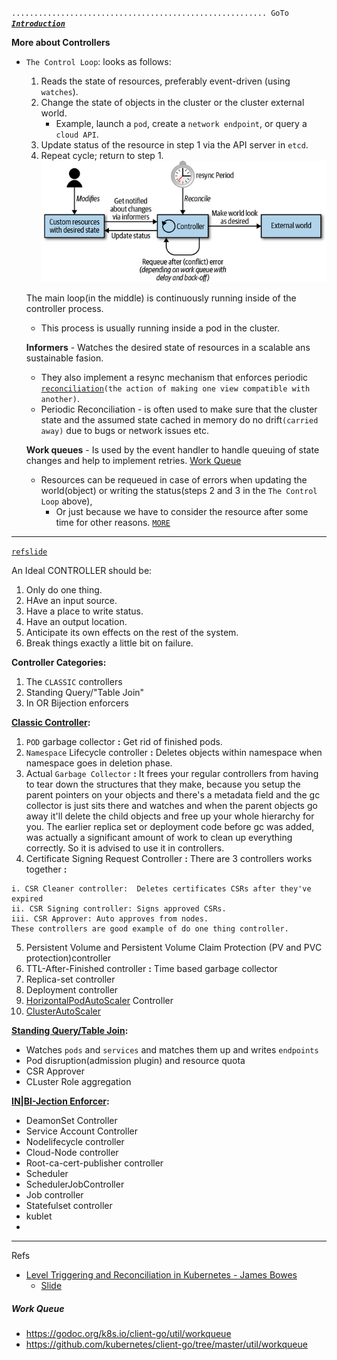 `......................................................... GoTo` [***`Introduction`***](README.md)


**More about Controllers**

- `The Control Loop`: looks as follows:
  1) Reads the state of resources, preferably event-driven (using `watches`).  
  2) Change the state of objects in the cluster or the cluster external world.
      - Example, launch a `pod`, create a `network endpoint`, or query a `cloud API`.
  3) Update status of the resource in step 1 via the API server in `etcd`.
  4) Repeat cycle; return to step 1. 
  ![Figure 1-2. kubernetes control loop](static_files/fig_1-2.kubernetes_control_loop.png)
  
  The main loop(in the middle) is continuously running inside of the controller process.
  - This process is usually running inside a pod in the cluster.
  
  **Informers** - Watches the desired state of resources in a scalable ans sustainable fasion.
    - They also implement a resync mechanism that enforces periodic [`reconciliation`](https://speakerdeck.com/thockin/kubernetes-what-is-reconciliation)`(the action of making one view compatible with another)`.
    - Periodic Reconciliation - is often used to make sure that the cluster state and the assumed state cached in memory do no drift`(carried away)` due to bugs or network issues etc.
    
  **Work queues** - Is used by the event handler to handle queuing of state changes and help to implement retries. [Work Queue](#work-queue)
    - Resources can be requeued in case of errors when updating the world(object)  or writing the status(steps 2 and 3 in the `The Control Loop` above), 
      - Or just because  we have to consider the resource after some time for other reasons.
      [`MORE`](static_files/The_Mechanics_of_Kubernetes_-_Dominik_Tornow_-_Medium.pdf)
  
_______________________________________________________________________________________________________________
[`ref`](https://www.youtube.com/watch?v=zCXiXKMqnuE)[`slide`](https://static.sched.com/hosted_files/kccnceu19/c0/control%20plane%20in%20pictures%20final.pdf)

An Ideal CONTROLLER should be:
1. Only do one thing.
2. HAve an input source.
3. Have a place to write status.
4. Have an output location.
5. Anticipate its own effects on the rest of the system.
6. Break things exactly a little bit on failure.

**Controller Categories:**
1. The `CLASSIC` controllers
2. Standing Query/"Table Join"
3. In OR Bijection enforcers

<u>**Classic Controller</u>:**
  1. `POD` garbage collector **:** Get rid of finished pods.
  2. `Namespace` Lifecycle controller **:** Deletes objects within namespace when namespace goes in deletion phase.
  3. Actual `Garbage Collector` **:** It frees your regular controllers from having to tear down the structures that they make, 
  because you setup the parent pointers on your objects and there's a metadata field and the gc collector is just sits there and 
  watches and when the parent objects go away it'll delete the child objects and free up your whole hierarchy for you.
  The earlier replica set or deployment code before gc was added, was actually a 
  significant amount of work to clean up everything correctly. So it is advised to use it in controllers.
  4. Certificate Signing Request Controller **:** There are 3 controllers works together **:**
  
    i. CSR Cleaner controller:  Deletes certificates CSRs after they've expired
    ii. CSR Signing controller: Signs approved CSRs.
    iii. CSR Approver: Auto approves from nodes.
    These controllers are good example of do one thing controller.
  5. Persistent Volume and Persistent Volume Claim Protection (PV and PVC protection)controller
  6. TTL-After-Finished controller **:** Time based garbage collector
  7. Replica-set controller
  8. Deployment controller
  9. [HorizontalPodAutoScaler](https://kubernetes.io/docs/tasks/run-application/horizontal-pod-autoscale/) Controller
  10. [ClusterAutoScaler](https://github.com/kubernetes/autoscaler/tree/master/cluster-autoscaler)
  
<u>**Standing Query/Table Join</u>:**
  - Watches `pods` and `services` and matches them up and writes `endpoints`
  - Pod disruption(admission plugin) and resource quota
  - CSR Approver
  - CLuster Role aggregation
  
<u>**IN|BI-Jection Enforcer</u>:**
  - DeamonSet Controller
  - Service Account Controller
  - Nodelifecycle controller
  - Cloud-Node controller
  - Root-ca-cert-publisher controller
  - Scheduler
  - SchedulerJobController
  - Job controller
  - Statefulset controller
  - kublet
  - 


_______________________________________________________________________________________________________________
Refs
- [Level Triggering and Reconciliation in Kubernetes - James Bowes](https://www.youtube.com/watch?v=tCht7FvIDdY)
  - [Slide](https://docs.google.com/presentation/d/1o9FMsn7KKLBv05w3Z6qbjFSmsq_M-62X3u52KWz0xEA/edit#slide=id.g3a88bbd291_0_39)
  
##### Work Queue

  - https://godoc.org/k8s.io/client-go/util/workqueue
  - https://github.com/kubernetes/client-go/tree/master/util/workqueue